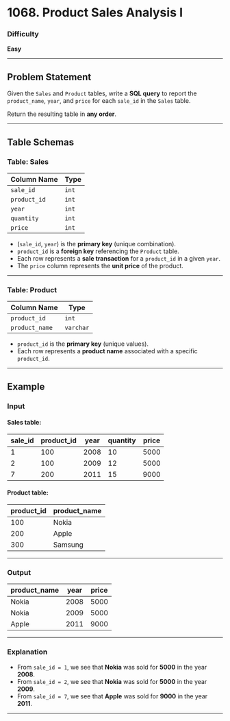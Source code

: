 # 1068. Product Sales Analysis I

### Difficulty
**Easy**

---

## Problem Statement

Given the `Sales` and `Product` tables, write a **SQL query** to report the `product_name`, `year`, and `price` for each `sale_id` in the `Sales` table.

Return the resulting table in **any order**.

---

## Table Schemas

### **Table: Sales**
| Column Name | Type  |
|-------------|-------|
| `sale_id`   | `int` |
| `product_id`| `int` |
| `year`      | `int` |
| `quantity`  | `int` |
| `price`     | `int` |

- (`sale_id`, `year`) is the **primary key** (unique combination).
- `product_id` is a **foreign key** referencing the `Product` table.
- Each row represents a **sale transaction** for a `product_id` in a given `year`.
- The `price` column represents the **unit price** of the product.

---

### **Table: Product**
| Column Name  | Type    |
|--------------|---------|
| `product_id` | `int`   |
| `product_name` | `varchar` |

- `product_id` is the **primary key** (unique values).
- Each row represents a **product name** associated with a specific `product_id`.

---

## Example

### **Input**
#### **Sales table:**
| sale_id | product_id | year | quantity | price |
|---------|------------|------|----------|-------|
| 1       | 100        | 2008 | 10       | 5000  |
| 2       | 100        | 2009 | 12       | 5000  |
| 7       | 200        | 2011 | 15       | 9000  |

#### **Product table:**
| product_id | product_name |
|------------|--------------|
| 100        | Nokia        |
| 200        | Apple        |
| 300        | Samsung      |

---

### **Output**
| product_name | year  | price |
|-------------|-------|-------|
| Nokia       | 2008  | 5000  |
| Nokia       | 2009  | 5000  |
| Apple       | 2011  | 9000  |

---

### **Explanation**
- From `sale_id = 1`, we see that **Nokia** was sold for **5000** in the year **2008**.
- From `sale_id = 2`, we see that **Nokia** was sold for **5000** in the year **2009**.
- From `sale_id = 7`, we see that **Apple** was sold for **9000** in the year **2011**.

---